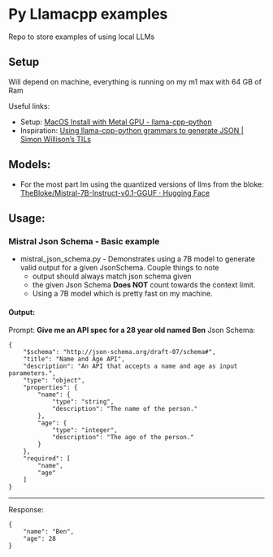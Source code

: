 # Py Llamacpp examples 
Repo to store examples of using local LLMs 

## Setup
Will depend on machine, everything is running on my m1 max with 64 GB of Ram

Useful links: 
- Setup: [MacOS Install with Metal GPU - llama-cpp-python](https://llama-cpp-python.readthedocs.io/en/latest/install/macos/)
- Inspiration: [Using llama-cpp-python grammars to generate JSON | Simon Willison’s TILs](https://til.simonwillison.net/llms/llama-cpp-python-grammars)

## Models:
- For the most part Im using the quantized versions of llms from the bloke: [TheBloke/Mistral-7B-Instruct-v0.1-GGUF · Hugging Face](https://huggingface.co/TheBloke/Mistral-7B-Instruct-v0.1-GGUF)


## Usage:

### Mistral Json Schema - Basic example
- mistral_json_schema.py - Demonstrates using a 7B model to generate valid output for a given JsonSchema. Couple things to note
    - output should always match json schema given
    - the given Json Schema **Does NOT** count towards the context limit.
    - Using a 7B model which is pretty fast on my machine.

#### Output:

Prompt:
**Give me an API spec for a 28 year old named Ben**
Json Schema:
```
{
    "$schema": "http://json-schema.org/draft-07/schema#",
    "title": "Name and Age API",
    "description": "An API that accepts a name and age as input parameters.",
    "type": "object",
    "properties": {
        "name": {
            "type": "string",
            "description": "The name of the person."
        },
        "age": {
            "type": "integer",
            "description": "The age of the person."
        }
    },
    "required": [
        "name",
        "age"
    ]
}
```
-------------------
Response:
```
{
    "name": "Ben",
    "age": 28
}
```
